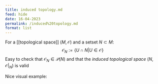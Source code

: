 ```yaml
---
title: induced topology.md
feed: hide
date: 16-04-2023
permalink: /induced%20topology.md
format: list
---
```



For a [[topological space]] $(M, \mathcal O)$ and a setset $N\subset M$:$$\mathcal O_N := \{U \cap N|U \in\mathcal O\}$$
Easy to check that $\mathcal O_N \in \mathcal P(N)$ and that the *induced topological space* $(N, \mathcal O|_N)$ is valid

Nice visual example: